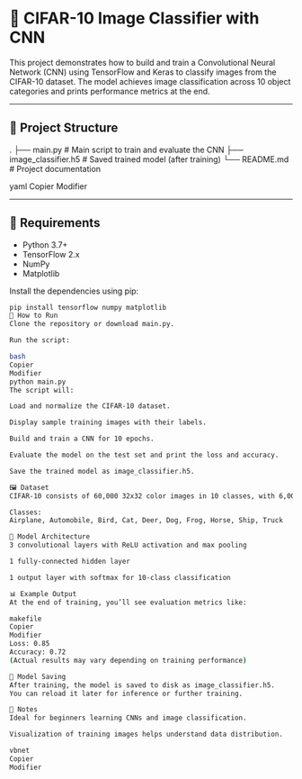 # 🧠 CIFAR-10 Image Classifier with CNN

This project demonstrates how to build and train a Convolutional Neural Network (CNN) using TensorFlow and Keras to classify images from the CIFAR-10 dataset. The model achieves image classification across 10 object categories and prints performance metrics at the end.

---

## 📁 Project Structure

.
├── main.py # Main script to train and evaluate the CNN
├── image_classifier.h5 # Saved trained model (after training)
└── README.md # Project documentation

yaml
Copier
Modifier

---

## 🧰 Requirements

- Python 3.7+
- TensorFlow 2.x
- NumPy
- Matplotlib

Install the dependencies using pip:

```bash
pip install tensorflow numpy matplotlib
🚀 How to Run
Clone the repository or download main.py.

Run the script:

bash
Copier
Modifier
python main.py
The script will:

Load and normalize the CIFAR-10 dataset.

Display sample training images with their labels.

Build and train a CNN for 10 epochs.

Evaluate the model on the test set and print the loss and accuracy.

Save the trained model as image_classifier.h5.

🖼️ Dataset
CIFAR-10 consists of 60,000 32x32 color images in 10 classes, with 6,000 images per class.

Classes:
Airplane, Automobile, Bird, Cat, Deer, Dog, Frog, Horse, Ship, Truck

🧠 Model Architecture
3 convolutional layers with ReLU activation and max pooling

1 fully-connected hidden layer

1 output layer with softmax for 10-class classification

📊 Example Output
At the end of training, you’ll see evaluation metrics like:

makefile
Copier
Modifier
Loss: 0.85
Accuracy: 0.72
(Actual results may vary depending on training performance)

💾 Model Saving
After training, the model is saved to disk as image_classifier.h5.
You can reload it later for inference or further training.

📌 Notes
Ideal for beginners learning CNNs and image classification.

Visualization of training images helps understand data distribution.

vbnet
Copier
Modifier







